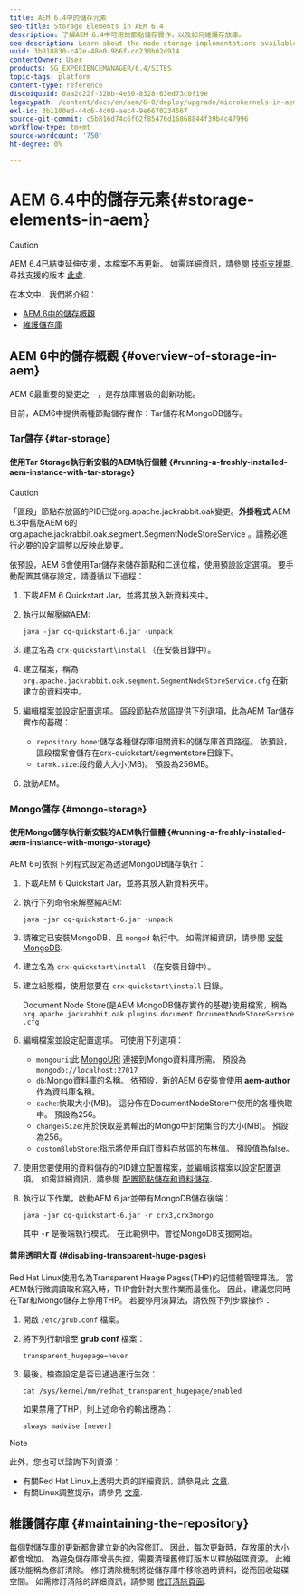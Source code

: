 ```yaml
---
title: AEM 6.4中的儲存元素
seo-title: Storage Elements in AEM 6.4
description: 了解AEM 6.4中可用的節點儲存實作，以及如何維護存放庫。
seo-description: Learn about the node storage implementations available in AEM 6.4 and how to maintain the repository.
uuid: 3b018830-c42e-48e0-9b6f-cd230b02d914
contentOwner: User
products: SG_EXPERIENCEMANAGER/6.4/SITES
topic-tags: platform
content-type: reference
discoiquuid: 0aa2c22f-32bb-4e50-8328-63ed73c0f19e
legacypath: /content/docs/en/aem/6-0/deploy/upgrade/microkernels-in-aem-6-0
exl-id: 3b1100ed-44c6-4c09-aec4-9e6670234567
source-git-commit: c5b816d74c6f02f85476d16868844f39b4c47996
workflow-type: tm+mt
source-wordcount: '750'
ht-degree: 0%

---
```


# AEM 6.4中的儲存元素{#storage-elements-in-aem}

>[!CAUTION]
>
>AEM 6.4已結束延伸支援，本檔案不再更新。 如需詳細資訊，請參閱 [技術支援期](https://helpx.adobe.com//tw/support/programs/eol-matrix.html). 尋找支援的版本 [此處](https://experienceleague.adobe.com/docs/).

在本文中，我們將介紹：

* [AEM 6中的儲存概觀](/help/sites-deploying/storage-elements-in-aem-6.md#overview-of-storage-in-aem)
* [維護儲存庫](/help/sites-deploying/storage-elements-in-aem-6.md#maintaining-the-repository)

## AEM 6中的儲存概觀 {#overview-of-storage-in-aem}

AEM 6最重要的變更之一，是存放庫層級的創新功能。

目前，AEM6中提供兩種節點儲存實作：Tar儲存和MongoDB儲存。

### Tar儲存 {#tar-storage}

#### 使用Tar Storage執行新安裝的AEM執行個體 {#running-a-freshly-installed-aem-instance-with-tar-storage}

>[!CAUTION]
>
>「區段」節點存放區的PID已從org.apache.jackrabbit.oak變更。**外掛程式** AEM 6.3中舊版AEM 6的org.apache.jackrabbit.oak.segment.SegmentNodeStoreService 。請務必進行必要的設定調整以反映此變更。

依預設，AEM 6會使用Tar儲存來儲存節點和二進位檔，使用預設設定選項。 要手動配置其儲存設定，請遵循以下過程：

1. 下載AEM 6 Quickstart Jar，並將其放入新資料夾中。
1. 執行以解壓縮AEM:

   `java -jar cq-quickstart-6.jar -unpack`

1. 建立名為 `crx-quickstart\install` （在安裝目錄中）。

1. 建立檔案，稱為 `org.apache.jackrabbit.oak.segment.SegmentNodeStoreService.cfg` 在新建立的資料夾中。

1. 編輯檔案並設定配置選項。 區段節點存放區提供下列選項，此為AEM Tar儲存實作的基礎：

   * `repository.home`:儲存各種儲存庫相關資料的儲存庫首頁路徑。 依預設，區段檔案會儲存在crx-quickstart/segmentstore目錄下。
   * `tarmk.size`:段的最大大小(MB)。 預設為256MB。

1. 啟動AEM。

### Mongo儲存 {#mongo-storage}

#### 使用Mongo儲存執行新安裝的AEM執行個體 {#running-a-freshly-installed-aem-instance-with-mongo-storage}

AEM 6可依照下列程式設定為透過MongoDB儲存執行：

1. 下載AEM 6 Quickstart Jar，並將其放入新資料夾中。
1. 執行下列命令來解壓縮AEM:

   `java -jar cq-quickstart-6.jar -unpack`

1. 請確定已安裝MongoDB，且 `mongod` 執行中。 如需詳細資訊，請參閱 [安裝MongoDB](https://docs.mongodb.org/manual/installation/).
1. 建立名為 `crx-quickstart\install` （在安裝目錄中）。
1. 建立組態檔，使用您要在 `crx-quickstart\install` 目錄。

   Document Node Store(是AEM MongoDB儲存實作的基礎)使用檔案，稱為 `org.apache.jackrabbit.oak.plugins.document.DocumentNodeStoreService.cfg`

1. 編輯檔案並設定配置選項。 可使用下列選項：

   * `mongouri`:此 [MongoURI](https://docs.mongodb.org/manual/reference/connection-string/) 連接到Mongo資料庫所需。 預設為 `mongodb://localhost:27017`
   * `db`:Mongo資料庫的名稱。 依預設，新的AEM 6安裝會使用 **aem-author** 作為資料庫名稱。
   * `cache`:快取大小(MB)。 這分佈在DocumentNodeStore中使用的各種快取中。 預設為256。
   * `changesSize`:用於快取差異輸出的Mongo中封閉集合的大小(MB)。 預設為256。
   * `customBlobStore`:指示將使用自訂資料存放區的布林值。 預設值為false。

1. 使用您要使用的資料儲存的PID建立配置檔案，並編輯該檔案以設定配置選項。 如需詳細資訊，請參閱 [配置節點儲存和資料儲存](/help/sites-deploying/data-store-config.md).

1. 執行以下作業，啟動AEM 6 jar並帶有MongoDB儲存後端：

   ```shell
   java -jar cq-quickstart-6.jar -r crx3,crx3mongo
   ```

   其中 **`-r`** 是後端執行模式。 在此範例中，會從MongoDB支援開始。

#### 禁用透明大頁 {#disabling-transparent-huge-pages}

Red Hat Linux使用名為Transparent Heage Pages(THP)的記憶體管理算法。 當AEM執行微調讀取和寫入時，THP會針對大型作業而最佳化。 因此，建議您同時在Tar和Mongo儲存上停用THP。 若要停用演算法，請依照下列步驟操作：

1. 開啟 `/etc/grub.conf` 檔案。
1. 將下列行新增至 **grub.conf** 檔案：

   ```
   transparent_hugepage=never
   ```

1. 最後，檢查設定是否已通過運行生效：

   ```
   cat /sys/kernel/mm/redhat_transparent_hugepage/enabled
   ```

   如果禁用了THP，則上述命令的輸出應為：

   ```
   always madvise [never]
   ```

>[!NOTE]
>
>此外，您也可以諮詢下列資源：
>
>* 有關Red Hat Linux上透明大頁的詳細資訊，請參見此 [文章](https://access.redhat.com/solutions/46111).
>* 有關Linux調整提示，請參見 [文章](https://helpx.adobe.com/experience-manager/kb/performance-tuning-tips.html).
>


## 維護儲存庫 {#maintaining-the-repository}

每個對儲存庫的更新都會建立新的內容修訂。 因此，每次更新時，存放庫的大小都會增加。 為避免儲存庫增長失控，需要清理舊修訂版本以釋放磁碟資源。 此維護功能稱為修訂清除。 修訂清除機制將從儲存庫中移除過時資料，從而回收磁碟空間。 如需修訂清除的詳細資訊，請參閱 [修訂清除頁面](/help/sites-deploying/revision-cleanup.md).
